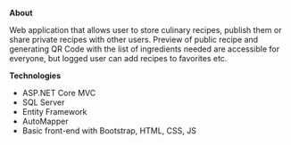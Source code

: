 <b> About </b>
<p>
Web application that allows user to store culinary recipes, publish them or share private recipes with other users. Preview of public recipe and generating QR Code with the list of ingredients needed are accessible for everyone, but logged user can add recipes to favorites etc.
</p>

<b> Technologies </b>
<ul>
  <li> ASP.NET Core MVC </li>
  <li> SQL Server </li>
  <li> Entity Framework </li>
  <li> AutoMapper </li>
  <li> Basic front-end with Bootstrap, HTML, CSS, JS </li>
</ul>
